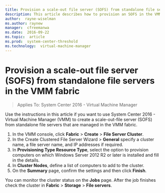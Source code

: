 ```yaml
---
title: Provision a scale-out file server (SOFS) from standalone file servers in the VMM fabric
description: This article describes how to provision an SOFS in the VMM fabric
author:  rayne-wiselman
ms.author: raynew
manager:  cfreemanwa
ms.date:  2016-09-22
ms.topic:  article
ms.prod:  system-center-threshold
ms.technology:  virtual-machine-manager
---
```


# Provision a scale-out file server (SOFS) from standalone file servers in the VMM fabric

>Applies To: System Center 2016 - Virtual Machine Manager

Use the instructions in this article if you want to use System Center 2016 - Virtual Machine Manager (VMM) to create a scale-out-file server (SOFS) from standalone file servers that are managed in the VMM fabric.


1.  In the VMM console, click **Fabric** > **Create** > **File Server Cluster**.
2.  In the Create Clustered File Server Wizard > **General** specify a cluster name, a file server name, and IP addresses if required.
3. In **Provisioning Type Resource Type**, select the option to provision computers on which Windows Server 2012 R2 or later is installed and fill in the details.
4.  In **Cluster Nodes**, define a list of computers to add to the cluster.
5.  On the **Summary** page, confirm the settings and then click **Finish**.

You can monitor the cluster status on the **Jobs** page. After the job finishes check the cluster in **Fabric** > **Storage** > **File servers**.
